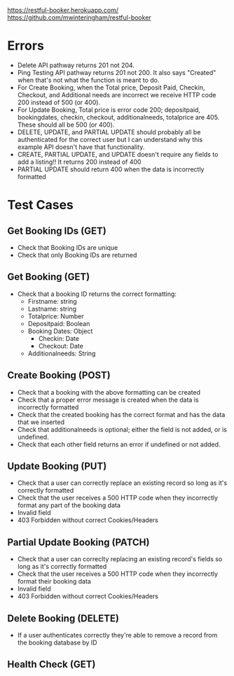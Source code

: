 https://restful-booker.herokuapp.com/
https://github.com/mwinteringham/restful-booker

# Errors

* Delete API pathway returns 201 not 204. 
* Ping Testing API pathway returns 201 not 200. It also says "Created" when that's not what the function is meant to do. 
* For Create Booking, when the Total price, Deposit Paid, Checkin, Checkout, and Additional needs are incorrect we receive HTTP code 200 instead of 500 (or 400). 
* For Update Booking, Total price is error code 200; depositpaid, bookingdates, checkin, checkout, additionalneeds, totalprice are 405. These should all be 500 (or 400).
* DELETE, UPDATE, and PARTIAL UPDATE should probably all be authenticated for the correct user but I can understand why this example API doesn't have that functionality. 
* CREATE, PARTIAL UPDATE, and UPDATE doesn't require any fields to add a listing!! It returns 200 instead of 400
* PARTIAL UPDATE should return 400 when the data is incorrectly formatted

# Test Cases

## Get Booking IDs (GET)

* Check that Booking IDs are unique
* Check that only Booking IDs are returned

## Get Booking (GET)

* Check that a booking ID returns the correct formatting:
    * Firstname: string
    * Lastname: string
    * Totalprice: Number
    * Depositpaid: Boolean
    * Booking Dates: Object
        * Checkin: Date
        * Checkout: Date
    * Additionalneeds: String

## Create Booking (POST)

* Check that a booking with the above formatting can be created
* Check that a proper error message is created when the data is incorrectly formatted
* Check that the created booking has the correct format and has the data that we inserted
* Check that additionalneeds is optional; either the field is not added, or is undefined. 
* Check that each other field returns an error if undefined or not added. 

## Update Booking (PUT)

* Check that a user can correctly replace an existing record so long as it's correctly formatted
* Check that the user receives a 500 HTTP code when they incorrectly format any part of the booking data
* Invalid field
* 403 Forbidden without correct Cookies/Headers

## Partial Update Booking (PATCH)

* Check that a user can correclty replacing an existing record's fields so long as it's correctly formatted
* Check that the user receives a 500 HTTP code when they incorrectly format their booking data
* Invalid field
* 403 Forbidden without correct Cookies/Headers

## Delete Booking (DELETE)

* If a user authenticates correctly they're able to remove a record from the booking database by ID

## Health Check (GET)